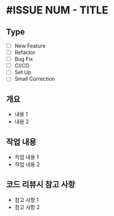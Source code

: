 # #ISSUE NUM - TITLE

## Type

- [ ] New Feature
- [ ] Refactor
- [ ] Bug Fix
- [ ] CI/CD
- [ ] Set Up
- [ ] Small Correction

## 개요

- 내용 1
- 내용 2

## 작업 내용

- 작업 내용 1
- 작업 내용 2

## 코드 리뷰시 참고 사항
- 참고 사항 1
- 참고 사항 2
